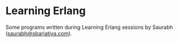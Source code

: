 Learning Erlang
===============

Some programs written during Learning Erlang sessions by Saurabh (saurabh@sbarjatiya.com).
